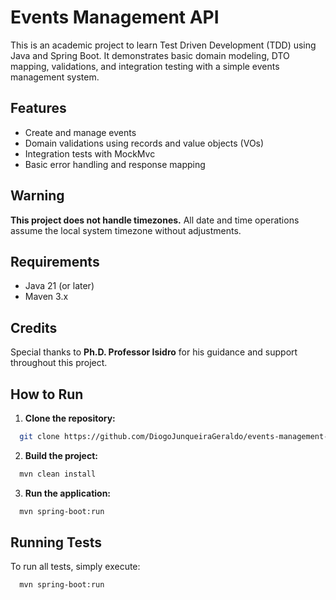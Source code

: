 # Events Management API

This is an academic project to learn Test Driven Development (TDD) using Java and Spring Boot. It demonstrates basic domain modeling, DTO mapping, validations, and integration testing with a simple events management system.

## Features
- Create and manage events
- Domain validations using records and value objects (VOs)
- Integration tests with MockMvc
- Basic error handling and response mapping

## Warning

**This project does not handle timezones.** All date and time operations assume the local system timezone without adjustments.

## Requirements

- Java 21 (or later)
- Maven 3.x

## Credits
Special thanks to **Ph.D. Professor Isidro** for his guidance and support throughout this project.

## How to Run

1. **Clone the repository:**
```bash
  git clone https://github.com/DiogoJunqueiraGeraldo/events-management-api.git
```

2. **Build the project:**
```bash
  mvn clean install
```

3. **Run the application:**
```bash
  mvn spring-boot:run
```
## Running Tests

To run all tests, simply execute:
```bash
  mvn spring-boot:run
```
